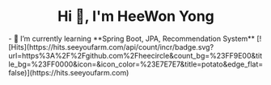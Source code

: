 <h1 align="center">Hi 👋, I'm HeeWon Yong</h1>
- 🌱 I’m currently learning **Spring Boot, JPA, Recommendation System**
[![Hits](https://hits.seeyoufarm.com/api/count/incr/badge.svg?url=https%3A%2F%2Fgithub.com%2Fheecircle&count_bg=%23FF9E00&title_bg=%23FF0000&icon=&icon_color=%23E7E7E7&title=potato&edge_flat=false)](https://hits.seeyoufarm.com)
